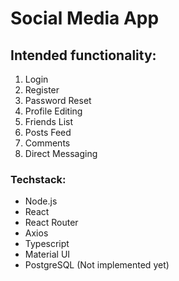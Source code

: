 <h1>Social Media App</h1>
<h2>Intended functionality:</h2>
<ol>
  <li>Login</li>
  <li>Register</li>
  <li>Password Reset</li>
  <li>Profile Editing</li>
  <li>Friends List</li>
  <li>Posts Feed</li>
  <li>Comments</li>
  <li>Direct Messaging</li>
</ol>
<h3>Techstack:</h3>
<ul>
  <li>Node.js</li>
  <li>React</li>
  <li>React Router</li>
  <li>Axios</li>
  <li>Typescript</li>
  <li>Material UI</li>
  <li>PostgreSQL (Not implemented yet)</li>
</ul>
